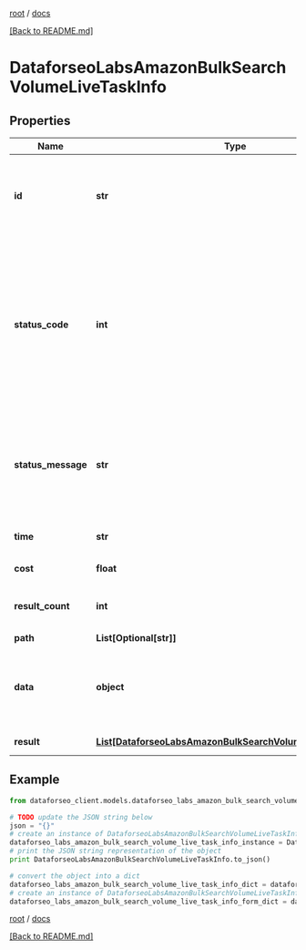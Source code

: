 [root](./../ "root") / [docs](./ "docs")

[[Back to README.md]](./../README.md "[Back to README.md]")

# DataforseoLabsAmazonBulkSearchVolumeLiveTaskInfo

## Properties

Name | Type | Description | Notes
------------ | ------------- | ------------- | -------------
**id** | **str** | task identifier unique task identifier in our system in the UUID format | [optional]
**status_code** | **int** | status code of the task generated by DataForSEO, can be within the following range: 10000-60000 you can find the full list of the response codes here | [optional]
**status_message** | **str** | informational message of the task you can find the full list of general informational messages here | [optional]
**time** | **str** | execution time, seconds | [optional]
**cost** | **float** | total tasks cost, USD | [optional]
**result_count** | **int** | number of elements in the result array | [optional]
**path** | **List[Optional[str]]** | URL path | [optional]
**data** | **object** | contains the same parameters that you specified in the POST request | [optional]
**result** | [**List[DataforseoLabsAmazonBulkSearchVolumeLiveResultInfo]**](DataforseoLabsAmazonBulkSearchVolumeLiveResultInfo.md) | array of results | [optional]

## Example

```python
from dataforseo_client.models.dataforseo_labs_amazon_bulk_search_volume_live_task_info import DataforseoLabsAmazonBulkSearchVolumeLiveTaskInfo

# TODO update the JSON string below
json = "{}"
# create an instance of DataforseoLabsAmazonBulkSearchVolumeLiveTaskInfo from a JSON string
dataforseo_labs_amazon_bulk_search_volume_live_task_info_instance = DataforseoLabsAmazonBulkSearchVolumeLiveTaskInfo.from_json(json)
# print the JSON string representation of the object
print DataforseoLabsAmazonBulkSearchVolumeLiveTaskInfo.to_json()

# convert the object into a dict
dataforseo_labs_amazon_bulk_search_volume_live_task_info_dict = dataforseo_labs_amazon_bulk_search_volume_live_task_info_instance.to_dict()
# create an instance of DataforseoLabsAmazonBulkSearchVolumeLiveTaskInfo from a dict
dataforseo_labs_amazon_bulk_search_volume_live_task_info_form_dict = dataforseo_labs_amazon_bulk_search_volume_live_task_info.from_dict(dataforseo_labs_amazon_bulk_search_volume_live_task_info_dict)
```

  

[root](./../ "root") / [docs](./ "docs")

[[Back to README.md]](./../README.md "[Back to README.md]")